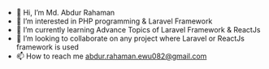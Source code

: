 - 👋 Hi, I’m Md. Abdur Rahaman  
- 👀 I’m interested in PHP programming & Laravel Framework
- 🌱 I’m currently learning Advance Topics of Laravel Framework & ReactJs
- 💞️ I’m looking to collaborate on any project where Laravel or ReactJs framework is used
- 📫 How to reach me abdur.rahaman.ewu082@gmail.com

<!---
ABRubel/ABRubel is a ✨ special ✨ repository because its `README.md` (this file) appears on your GitHub profile.
You can click the Preview link to take a look at your changes.
--->
